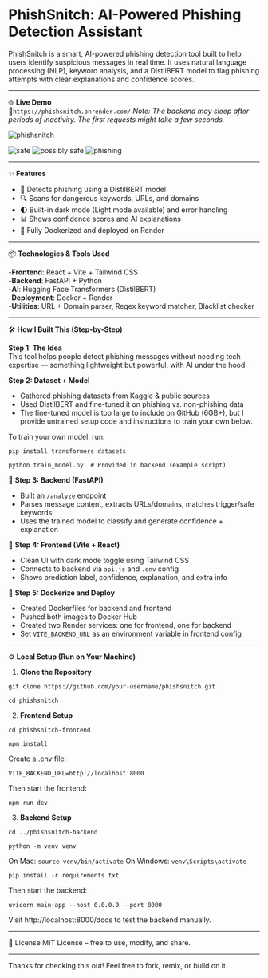 # PhishSnitch: AI-Powered Phishing Detection Assistant

PhishSnitch is a smart, AI-powered phishing detection tool built to help users identify suspicious messages in real time. It uses natural language processing (NLP), keyword analysis, and a DistilBERT model to flag phishing attempts with clear explanations and confidence scores.

---

🌐 **Live Demo**  
🔗``` https://phishsnitch.onrender.com/ ```
*Note: The backend may sleep after periods of inactivity. The first requests might take a few seconds.*

![phishsnitch](https://github.com/user-attachments/assets/9328fcbd-7b78-45b0-a1fd-6ad3e3cde05b)

![safe](https://github.com/user-attachments/assets/d8928927-c7db-4b28-b6ef-0afe83bdda95)  ![possibly safe](https://github.com/user-attachments/assets/08fdc4cf-9433-4799-a79f-3ccc7678064b)  ![phishing](https://github.com/user-attachments/assets/e882fd5e-f64b-4ed8-a04c-2d592a924512)

---

✨ **Features**

- 🧠 Detects phishing using a DistilBERT model  
- 🔍 Scans for dangerous keywords, URLs, and domains  
- 🌓 Built-in dark mode (Light mode available) and error handling  
- 📊 Shows confidence scores and AI explanations
- 🐳 Fully Dockerized and deployed on Render  

---

📦 **Technologies & Tools Used**

-**Frontend**: React + Vite + Tailwind CSS  
-**Backend**: FastAPI + Python  
-**AI**: Hugging Face Transformers (DistilBERT)  
-**Deployment**: Docker + Render  
-**Utilities**: URL + Domain parser, Regex keyword matcher, Blacklist checker  

---

🛠 **How I Built This (Step-by-Step)**

**Step 1: The Idea**  
This tool helps people detect phishing messages without needing tech expertise — something lightweight but powerful, with AI under the hood.

**Step 2: Dataset + Model**  
- Gathered phishing datasets from Kaggle & public sources  
- Used DistilBERT and fine-tuned it on phishing vs. non-phishing data  
- The fine-tuned model is too large to include on GitHub (6GB+), but I provide untrained setup code and instructions to train your own below.

To train your own model, run:

```
pip install transformers datasets
```
```
python train_model.py  # Provided in backend (example script)
```
🔹 **Step 3: Backend (FastAPI)**  
- Built an `/analyze` endpoint  
- Parses message content, extracts URLs/domains, matches trigger/safe keywords  
- Uses the trained model to classify and generate confidence + explanation  

🔹 **Step 4: Frontend (Vite + React)**  
- Clean UI with dark mode toggle using Tailwind CSS  
- Connects to backend via `api.js` and `.env` config  
- Shows prediction label, confidence, explanation, and extra info  

🔹 **Step 5: Dockerize and Deploy**  
- Created Dockerfiles for backend and frontend  
- Pushed both images to Docker Hub  
- Created two Render services: one for frontend, one for backend  
- Set `VITE_BACKEND_URL` as an environment variable in frontend config  

---

⚙️ **Local Setup (Run on Your Machine)**

1. **Clone the Repository**
```
git clone https://github.com/your-username/phishsnitch.git
```
```
cd phishsnitch
```

2. **Frontend Setup**
```
cd phishsnitch-frontend
```
```
npm install
```
Create a .env file:
```
VITE_BACKEND_URL=http://localhost:8000
```
Then start the frontend:
```
npm run dev
```

3. **Backend Setup**
```
cd ../phishsnitch-backend
```
```
python -m venv venv
```
On Mac: ```source venv/bin/activate```
On Windows: ```venv\Scripts\activate```
```
pip install -r requirements.txt
```
Then start the backend:
```
uvicorn main:app --host 0.0.0.0 --port 8000
```
Visit http://localhost:8000/docs to test the backend manually.

---

📄 License
MIT License – free to use, modify, and share.

---

Thanks for checking this out! Feel free to fork, remix, or build on it.

